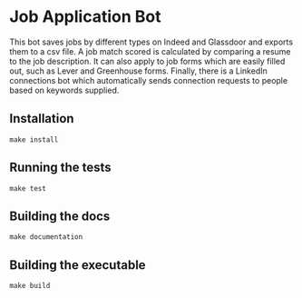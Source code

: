 # Job Application Bot
This bot saves jobs by different types on Indeed and Glassdoor and exports them to a csv file. A job match scored is calculated by comparing a resume to the job description. It can also apply to job forms which are easily filled out, such as Lever and Greenhouse forms. Finally, there is a LinkedIn connections bot which automatically sends connection requests to people based on keywords supplied.

## Installation

```
make install
```

## Running the tests

```
make test
```

## Building the docs

```
make documentation
```

## Building the executable
```
make build
```
